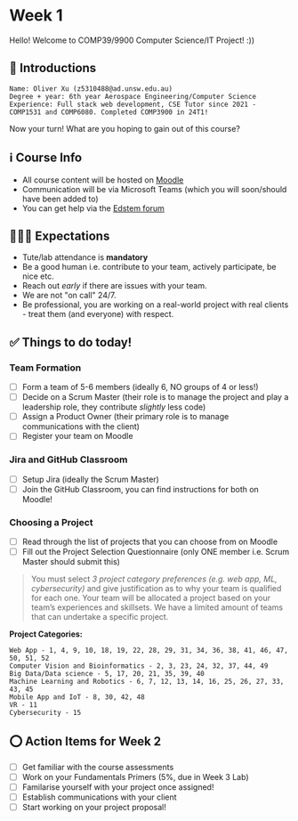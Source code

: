 # Week 1

Hello! Welcome to COMP39/9900 Computer Science/IT Project! :))

## 👋 Introductions

```
Name: Oliver Xu (z5310488@ad.unsw.edu.au)
Degree + year: 6th year Aerospace Engineering/Computer Science
Experience: Full stack web development, CSE Tutor since 2021 - COMP1531 and COMP6080. Completed COMP3900 in 24T1!
```
Now your turn! What are you hoping to gain out of this course?

## ℹ️ Course Info

- All course content will be hosted on [Moodle](https://moodle.telt.unsw.edu.au/course/view.php?id=86768)
- Communication will be via Microsoft Teams (which you will soon/should have been added to)
- You can get help via the [Edstem forum](https://edstem.org/au/courses/19150/discussion/)

## 👨‍👩‍👦 Expectations

- Tute/lab attendance is **mandatory**
- Be a good human i.e. contribute to your team, actively participate, be nice etc.
- Reach out *early* if there are issues with your team.
- We are not "on call" 24/7.
- Be professional, you are working on a real-world project with real clients - treat them (and everyone) with respect.

## ✅ Things to do today!

### Team Formation 
- [ ] Form a team of 5-6 members (ideally 6, NO groups of 4 or less!)
- [ ] Decide on a Scrum Master (their role is to manage the project and play a leadership role, they contribute *slightly* less code)
- [ ] Assign a Product Owner (their primary role is to manage communications with the client)
- [ ] Register your team on Moodle

### Jira and GitHub Classroom
- [ ] Setup Jira (ideally the Scrum Master)
- [ ] Join the GitHub Classroom, you can find instructions for both on Moodle!

### Choosing a Project
- [ ] Read through the list of projects that you can choose from on Moodle
- [ ] Fill out the Project Selection Questionnaire (only ONE member i.e. Scrum Master should submit this)

> You must select *3 project category preferences (e.g. web app, ML, cybersecurity)* and give justification as to why your team is qualified for each one. Your team will be allocated a project based on your team’s experiences and skillsets. We have a limited amount of teams that can undertake a specific project.

**Project Categories:**
```
Web App - 1, 4, 9, 10, 18, 19, 22, 28, 29, 31, 34, 36, 38, 41, 46, 47, 50, 51, 52
Computer Vision and Bioinformatics - 2, 3, 23, 24, 32, 37, 44, 49
Big Data/Data science - 5, 17, 20, 21, 35, 39, 40
Machine Learning and Robotics - 6, 7, 12, 13, 14, 16, 25, 26, 27, 33, 43, 45
Mobile App and IoT - 8, 30, 42, 48
VR - 11
Cybersecurity - 15
```

## ⭕ Action Items for Week 2
- [ ] Get familiar with the course assessments
- [ ] Work on your Fundamentals Primers (5%, due in Week 3 Lab)
- [ ] Familarise yourself with your project once assigned!
- [ ] Establish communications with your client
- [ ] Start working on your project proposal!

